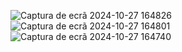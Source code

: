 
![Captura de ecrã 2024-10-27 164826](https://github.com/user-attachments/assets/8fdd47e4-041f-4a02-bc0f-706713075ce6)
![Captura de ecrã 2024-10-27 164801](https://github.com/user-attachments/assets/fb972d3d-9e3c-4fd3-a3d0-9543e0f638f9)
![Captura de ecrã 2024-10-27 164740](https://github.com/user-attachments/assets/7ed8a85f-22e7-4ef8-871b-7aa4b7b8a0e4)
